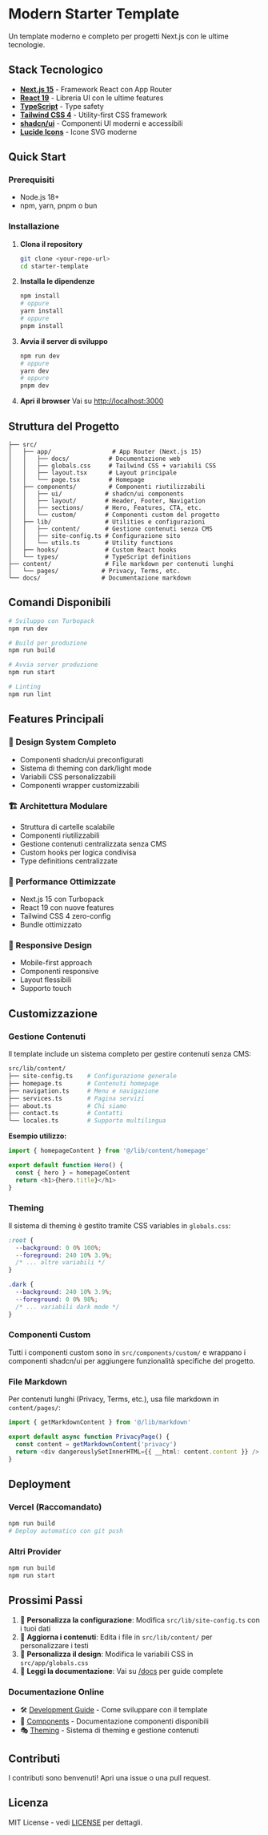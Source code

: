# Modern Starter Template

Un template moderno e completo per progetti Next.js con le ultime tecnologie.

## Stack Tecnologico

- **[Next.js 15](https://nextjs.org/)** - Framework React con App Router
- **[React 19](https://react.dev/)** - Libreria UI con le ultime features  
- **[TypeScript](https://www.typescriptlang.org/)** - Type safety
- **[Tailwind CSS 4](https://tailwindcss.com/)** - Utility-first CSS framework
- **[shadcn/ui](https://ui.shadcn.com/)** - Componenti UI moderni e accessibili
- **[Lucide Icons](https://lucide.dev/)** - Icone SVG moderne

## Quick Start

### Prerequisiti

- Node.js 18+ 
- npm, yarn, pnpm o bun

### Installazione

1. **Clona il repository**
   ```bash
   git clone <your-repo-url>
   cd starter-template
   ```

2. **Installa le dipendenze**
   ```bash
   npm install
   # oppure
   yarn install
   # oppure
   pnpm install
   ```

3. **Avvia il server di sviluppo**
   ```bash
   npm run dev
   # oppure
   yarn dev
   # oppure
   pnpm dev
   ```

4. **Apri il browser**
   Vai su [http://localhost:3000](http://localhost:3000)

## Struttura del Progetto

```
├── src/
│   ├── app/                 # App Router (Next.js 15)
│   │   ├── docs/           # Documentazione web
│   │   ├── globals.css     # Tailwind CSS + variabili CSS
│   │   ├── layout.tsx      # Layout principale
│   │   └── page.tsx        # Homepage
│   ├── components/         # Componenti riutilizzabili
│   │   ├── ui/            # shadcn/ui components
│   │   ├── layout/        # Header, Footer, Navigation
│   │   ├── sections/      # Hero, Features, CTA, etc.
│   │   └── custom/        # Componenti custom del progetto
│   ├── lib/               # Utilities e configurazioni
│   │   ├── content/       # Gestione contenuti senza CMS
│   │   ├── site-config.ts # Configurazione sito
│   │   └── utils.ts       # Utility functions
│   ├── hooks/             # Custom React hooks
│   └── types/             # TypeScript definitions
├── content/               # File markdown per contenuti lunghi
│   └── pages/            # Privacy, Terms, etc.
└── docs/                 # Documentazione markdown
```

## Comandi Disponibili

```bash
# Sviluppo con Turbopack
npm run dev

# Build per produzione
npm run build

# Avvia server produzione
npm run start

# Linting
npm run lint
```

## Features Principali

### 🎨 Design System Completo
- Componenti shadcn/ui preconfigurati
- Sistema di theming con dark/light mode
- Variabili CSS personalizzabili
- Componenti wrapper customizzabili

### 🏗️ Architettura Modulare
- Struttura di cartelle scalabile
- Componenti riutilizzabili
- Gestione contenuti centralizzata senza CMS
- Custom hooks per logica condivisa
- Type definitions centralizzate

### 🚀 Performance Ottimizzate
- Next.js 15 con Turbopack
- React 19 con nuove features
- Tailwind CSS 4 zero-config
- Bundle ottimizzato

### 📱 Responsive Design
- Mobile-first approach
- Componenti responsive
- Layout flessibili
- Supporto touch

## Customizzazione

### Gestione Contenuti
Il template include un sistema completo per gestire contenuti senza CMS:

```bash
src/lib/content/
├── site-config.ts    # Configurazione generale
├── homepage.ts       # Contenuti homepage
├── navigation.ts     # Menu e navigazione
├── services.ts       # Pagina servizi
├── about.ts          # Chi siamo
├── contact.ts        # Contatti
└── locales.ts        # Supporto multilingua
```

**Esempio utilizzo:**
```typescript
import { homepageContent } from '@/lib/content/homepage'

export default function Hero() {
  const { hero } = homepageContent
  return <h1>{hero.title}</h1>
}
```

### Theming
Il sistema di theming è gestito tramite CSS variables in `globals.css`:

```css
:root {
  --background: 0 0% 100%;
  --foreground: 240 10% 3.9%;
  /* ... altre variabili */
}

.dark {
  --background: 240 10% 3.9%;
  --foreground: 0 0% 98%;
  /* ... variabili dark mode */
}
```

### Componenti Custom
Tutti i componenti custom sono in `src/components/custom/` e wrappano i componenti shadcn/ui per aggiungere funzionalità specifiche del progetto.

### File Markdown
Per contenuti lunghi (Privacy, Terms, etc.), usa file markdown in `content/pages/`:

```typescript
import { getMarkdownContent } from '@/lib/markdown'

export default async function PrivacyPage() {
  const content = getMarkdownContent('privacy')
  return <div dangerouslySetInnerHTML={{ __html: content.content }} />
}
```

## Deployment

### Vercel (Raccomandato)
```bash
npm run build
# Deploy automatico con git push
```

### Altri Provider
```bash
npm run build
npm run start
```

## Prossimi Passi

1. 🔧 **Personalizza la configurazione**: Modifica `src/lib/site-config.ts` con i tuoi dati
2. 📝 **Aggiorna i contenuti**: Edita i file in `src/lib/content/` per personalizzare i testi
3. 🎨 **Personalizza il design**: Modifica le variabili CSS in `src/app/globals.css`
4. 📖 **Leggi la documentazione**: Vai su [/docs](/docs) per guide complete

### Documentazione Online
- 🛠️ [Development Guide](/docs/development) - Come sviluppare con il template
- 🧩 [Components](/docs/components) - Documentazione componenti disponibili  
- 🎭 [Theming](/docs/theming) - Sistema di theming e gestione contenuti

## Contributi

I contributi sono benvenuti! Apri una issue o una pull request.

## Licenza

MIT License - vedi [LICENSE](./LICENSE) per dettagli.
